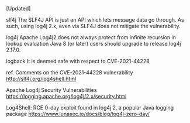 [Updated]

slf4j
The SLF4J API is just an API which lets message data go through. As such, using log4j 2.x, even via SLF4J does not mitigate the vulnerability.

log4j
Apache Log4j2 does not always protect from infinite recursion in lookup evaluation
Java 8 (or later) users should upgrade to release log4j 2.17.0.

logback
It is deemed safe with respect to CVE-2021-44228

ref.
Comments on the CVE-2021-44228 vulnerability
http://slf4j.org/log4shell.html

Apache Log4j Security Vulnerabilities
https://logging.apache.org/log4j/2.x/security.html

Log4Shell: RCE 0-day exploit found in log4j 2, a popular Java logging package
https://www.lunasec.io/docs/blog/log4j-zero-day/

